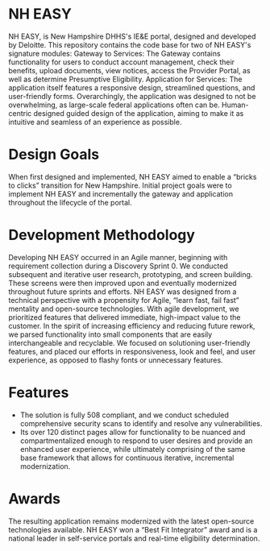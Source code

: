 # NH EASY 
 NH EASY, is New Hampshire DHHS's IE&E portal, designed and developed by Deloitte. This repository contains the code base for two of NH EASY's signature modules: 
 Gateway to Services: The Gateway contains functionality for users to conduct account management, check their benefits, upload documents, view notices, access the Provider Portal, as well as determine Presumptive Eligibility.
 Application for Services: The application itself features a responsive design, streamlined questions, and user-friendly forms. Overarchingly, the application was designed to not be overwhelming, as large-scale federal applications often can be. Human-centric designed guided design of the application, aiming to make it as intuitive and seamless of an experience as possible.

# Design Goals 
When first designed and implemented, NH EASY aimed to enable a “bricks to clicks” transition for New Hampshire. Initial project goals were to implement NH EASY and incrementally the gateway and application throughout the lifecycle of the portal. 

# Development Methodology
Developing NH EASY occurred in an Agile manner, beginning with requirement collection during a Discovery Sprint 0. We conducted subsequent and iterative user research, prototyping, and screen building. These screens were then improved upon and eventually modernized throughout future sprints and efforts. NH EASY was designed from a technical perspective with a propensity for Agile, “learn fast, fail fast” mentality and open-source technologies. With agile development, we prioritized features that delivered immediate, high-impact value to the customer. In the spirit of increasing efficiency and reducing future rework, we parsed functionality into small components that are easily interchangeable and recyclable. We focused on solutioning user-friendly features, and placed our efforts in responsiveness, look and feel, and user experience, as opposed to flashy fonts or unnecessary features. 

# Features
* The solution is fully 508 compliant, and we conduct scheduled comprehensive security scans to identify and resolve any vulnerabilities.
* Its over 120 distinct pages allow for functionality to be nuanced and compartmentalized enough to respond to user desires and provide an enhanced user experience, while ultimately comprising of the same base framework that allows for continuous iterative, incremental modernization.


# Awards
The resulting application remains modernized with the latest open-source technologies available. NH EASY won a “Best Fit Integrator” award and is a national leader in self-service portals and real-time eligibility determination. 
